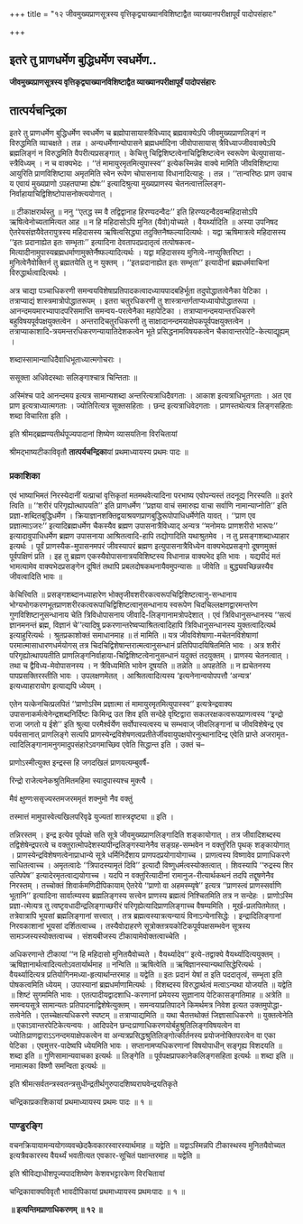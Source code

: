 +++
title = "१२ जीवमुख्यप्राणसूत्रस्य वृत्तिकृद्व्याख्यानविशिष्टाद्वैत व्याख्यानपरीक्षापूर्वं पादोपसंहारः"

+++


## इतरे तु प्राणधर्मेण बुद्धिधर्मेण स्वधर्मेण..

**जीवमुख्यप्राणसूत्रस्य वृत्तिकृद्व्याख्यानविशिष्टाद्वैत व्याख्यानपरीक्षापूर्वं पादोपसंहारः**

## **तात्पर्यचन्द्रिका**

इतरे तु प्राणधर्मेण बुद्धिधर्मेण स्वधर्मेण च ब्रह्मोपासायास्त्रैविध्याद् ब्रह्मवाक्येऽपि जीवमुख्यप्राणलिङ्गं न विरुद्धमिति व्याचक्षते । तन्न । अन्यधर्मेणान्योपासने ब्रह्मधर्मादिना जीवोपासायास् त्रैविध्याज्जीववाक्येऽपि ब्रह्मलिङ्गं न विरुद्धमिति वैपरीत्यप्रसङ्गात् । केचित्तु चिद्विशिष्टत्वेनाचिद्विशिष्टत्वेन स्वरूपेण चेत्युपासाया-स्त्रैविध्यम् । न च वाक्यभेदः । ‘‘तं मामायुरमृतमित्युपास्स्व’’ इत्येकस्मिन्नेव वाक्ये मामिति जीवविशिष्टाया आयुरिति प्राणविशिष्टाया अमृतमिति स्वेन रूपेण चोपासनाया विधानादित्याहुः । तन्न । ‘‘तान्वरिष्ठः प्राण उवाच य एवायं मुख्यप्राणो ऽपहतपाप्मा ह्येषः’’ इत्यादिश्रुत्या मुख्यप्राणस्य चेतनत्वात्तल्लिङ्ग-निर्वाहायाचिद्विशिष्टोपासनोक्त्ययोगात् ।

॥ टीकाक्षरार्थस्तु ॥ ननु ‘‘एतद्ध स्म वै तद्विद्वानाह हिरण्यदन्वैदः’’ इति हिरण्यदन्वैदवन्महिदासोऽपि ऋषित्वेनोच्यतामित्यत आह ॥ न हि महिदासोऽपि मुनित (यैवो)योच्यते । वैयर्थ्यादिति ॥ अस्या उपनिषद ऐतरेयसंज्ञयैवेतरापुत्रस्य महिदासस्य ऋषित्वसिद्ध्या तदुक्तिनैष्फल्यादित्यर्थः । यद्वा ऋषिमात्रत्वे महिदासस्य ‘‘इतः प्रदानाह्येत इतः सम्भृताः’’ इत्यादिना देवतापदप्रदातृत्वं तत्पोषकत्व-मित्यादीनामुपास्यब्रह्मधर्माणामुक्तेर्नैष्फल्यादित्यर्थः । यद्वा महिदासस्य मुनित्वे-नाप्युक्तिरिष्टा । मुनित्वेनैवोक्तिर्न तु ब्रह्मतयेति तु न युक्तम् । ‘‘इतःप्रदानाह्येत इतः सम्भृता’’ इत्यादीनां ब्रह्मधर्मवाचिनां विरुद्धार्थत्वादित्यर्थः ।

अत्र चाद्या पञ्चाधिकरणी समन्वयविशेषाप्रतिपादकत्वादध्यायपादबहिर्भूता तदुपोद्धातत्वेनैका पेटिका । तत्राप्याद्यं शास्त्रमात्रोपोद्धातरूपम् । इतरा चतुरधिकरणी तु शास्त्रान्तर्गताप्यध्यायोपोद्धातरूपा । आनन्दमयमारभ्यापादपरिसमाप्ति समन्वय-परत्वेनैका महापेटिका । तत्राप्यानन्दमयान्तरधिकरणे बहुविषयपूर्वपक्षयुक्तत्वेन । अन्तरादिचतुरधिकरणी तु साक्षादानन्दमयाक्षेपकपूर्वपक्षयुक्तत्वेन । तत्राप्याकाशादि-त्रयमन्तरधिकरणन्यायातिदेशकत्वेन भूते प्रसिद्धनामविषयकत्वेन चैकावान्तरपेटि-केत्याद्यूह्यम् ।

शब्दास्सामान्याधिदैवाधिभूताध्यात्मगोचराः ।

ससूक्ता अधिवेदस्थाः सलिङ्गाश्चात्र चिन्तिताः ॥

अस्मिंश्च पादे आनन्दमय इत्यत्र सामान्यशब्दा अन्तरित्यत्राधिदैवगताः । आकाश इत्यत्राधिभूतगताः । अत एव प्राण इत्यत्राध्यात्मगताः । ज्योतिरित्यत्र सूक्तसहिताः । छन्द इत्यत्राधिवेदगताः । प्राणस्तथेत्यत्र लिङ्गसहिताः शब्दा विचारिता इति ।

इति श्रीमद्ब्रह्मण्यतीर्थपूज्यपादानां शिष्येण व्यासयतिना विरचितायां

श्रीमद्भाष्यटीकाविवृतौ **तात्पर्यचन्द्रिका**यां प्रथमाध्यायस्य प्रथमः पादः ॥

### **प्रकाशिका**

एवं भाष्याभिमतं निरस्येदानीं यत्प्राचां वृत्तिकृतां मतमथवेत्यादिना परभाष्य एवोपन्यस्तं तदनूद्य निरस्यति ॥ इतरे त्विति ॥ ‘‘शरीरं परिगृह्योत्थापयति’’ इति प्राणधर्मेण ‘‘प्रज्ञया वाचं समारुह्य वाचा सर्वाणि नामान्याप्नोति’’ इति प्रज्ञा-शब्दितबुद्धिधर्मेण । क्रियाज्ञानशक्तिद्वयाश्रयणप्राणबुद्धिरूपोपाधिधर्मेणेति यावत् । ‘‘प्राण एव प्रज्ञात्माऽजरः’’ इत्यादिब्रह्मधर्मेण चैकस्यैव ब्रह्मण उपासनात्रैविध्याद् अन्यत्र ‘‘मनोमयः प्राणशरीरो भारूपः’’ इत्यादावुपाधिधर्मेण ब्रह्मण उपासनाया आश्रितत्वादि-हापि तद्योगादिति यथाश्रुतमेव । न तु प्रसङ्गशब्दाध्याहार इत्यर्थः । पूर्वं प्राणस्यैक-मुपासनमपरं जीवस्यापरं ब्रह्मण इत्युपासनात्रैविध्येन वाक्यभेदप्रसङ्गो दूषणमुक्तं पूर्वपक्षिणं प्रति । इह तु ब्रह्मण एकस्यैवोपासनात्रयविशिष्टस्य विधानान्न वाक्यभेद इति भावः । यद्यपीदं मतं भामत्यामेव वाक्यभेदप्रसङ्गेन दूषितं तथापि प्रबलदोषकथनायैवमुपन्यासः ॥ जीवेति ॥ बुद्ध्यवच्छिन्नस्यैव जीवत्वादिति भावः ॥

केचित्त्विति ॥ प्रसङ्गशब्दानध्याहारेण भोक्तृजीवशरीरकत्वरूपचिद्विशिष्टत्वानु-सन्धानाय भोग्यभोगकरणभूतप्राणशरीरकत्वरूपाचिद्विशिष्टत्वानुसन्धानाय स्वरूपेण चिदचिल्लक्षणद्वारमन्तरेण गुणविशिष्टानुसन्धानाय चेति त्रिविधोपासनाय जीवादि-लिङ्गानामत्रोपदेशात् । एवं त्रिविधानुसन्धानस्य ‘‘सत्यं ज्ञानमनन्तं ब्रह्म, विज्ञानं चे’’त्यादिषु प्रकरणान्तरेष्वप्याश्रितत्वादिहापि त्रिविधानुसन्धानस्य युक्तत्वादित्यर्थ इत्याहुरित्यर्थः । श्रुतप्रकाशोक्तं समाधानमाह ॥ तं मामिति ॥ यत्र जीवविशेषाणा-मचेतनविशेषाणां परमात्मासाधारणधर्मयोगस् तत्र चिदचिद्विशेषान्तरात्मत्वानुसन्धानं प्रतिपिपादयिषितमिति भावः । अत्र शरीरं परिगृह्योत्थापयतीति प्राणलिङ्गनिर्वाहाया-चिद्विशिष्टत्वेनानुसन्धानं यदुक्तं तदयुक्तम् । प्राणस्य चेतनत्वात् । तथा च द्वैविध्य-मेवोपासनस्य । न त्रैविध्यमिति भावेन दूषयति ॥ तन्नेति ॥ अपहतेति ॥ न ह्यचेतनस्य पापप्रसक्तिरस्तीति भावः । उपलक्षणमेतत् । आश्रितत्वादित्यस्य ‘इत्यनेनान्वयोपपत्तौ ‘अन्यत्र’ इत्यध्याहारायोग इत्याद्यपि ध्येयम् ।

एतेन यत्केनचित्प्रलपितं ‘‘प्राणोऽस्मि प्रज्ञात्मा तं मामायुरमृतमित्युपास्स्व’’ इत्यत्रेन्द्रवाक्य उपासनाकर्मत्वेनेन्द्रशब्दनिर्दिष्टः किमिन्द्र उत शिव इति सन्देहे वृष्टिद्वारा सकलरक्षकत्वरूपप्राणत्वस्य ‘‘इन्द्रो राजा जगतो य ईशे’’ इति श्रुत्या परमैर्श्वर्येण सर्वोपास्यत्वस्य च सम्भवाज् जीवलिङ्गानां च जीवविशेषेन्द्र एव पर्यवसानात् प्राणलिङ्गे सत्यपि प्राणस्येन्द्रविशेषणत्वप्रतीतेर्जीववायुपक्षयोरनुत्थानादिन्द्र एवेति प्राप्ते अजरामृत-त्वादिलिङ्गानामनुगमादुपसंहारेऽवगमाच्छिव एवेति सिद्धान्त इति । उक्तं च–

प्राणोऽस्मीत्युक्त इन्द्रस्स हि जगदखिलं प्राणयत्यम्बुवर्षै-

रिन्द्रो राजेत्यनेकश्रुतिमितमहिमा स्यादुपास्यश्च मुक्त्यै ।

मैवं क्षुण्णःससृज्यस्तमजरममृतं शक्नुमो नैव वक्तुं

तस्मात्तं मामुपास्वेत्यखिलपरिवृढे युज्यतां शास्त्रदृष्ट्या ॥ इति ।

तन्निरस्तम् । इन्द्र इत्येव पूर्वपक्षे सति सूत्रे जीवमुख्यप्राणलिङ्गादिति शङ्कायोगात् । तत्र जीवादिशब्दस्य तद्विशेषेन्द्रपरत्वे च वक्तुरात्मोपदेशस्यापीन्द्रलिङ्गस्यानेनैव सङ्ग्रह-सम्भवेन न वक्तुरिति पृथक् शङ्कायोगात् । प्राणस्येन्द्रविशेषणत्वेनाप्राधान्ये सूत्रे धर्मिनिर्देशाय प्राणपदप्रयोगायोगाच्च । प्राणत्वस्य विष्णावेव प्राणाधिकरणे साधितत्वाच्च । अमृतत्वादेः ‘‘त्रिपादस्यामृतं दिवि’’ इत्यादौ विष्णुधर्मत्वस्योक्तत्वात् । शिवस्यापि ‘‘रुद्रस्य शिर उत्पिपेष’’ इत्यादेरमृतत्वाद्ययोगाच्च । यदपि न वक्तुरित्यादीनां रामानुज-रीत्यार्थकथनं तदपि तद्दूषणेनैव निरस्तम् । तच्चोक्तं शिवार्कमणिदीपिकायाम् ऐतरेये ‘‘प्राणो वा अहमस्म्यृषे’’ इत्यत्र ‘‘प्राणस्त्वं प्राणस्सर्वाणि भूतानि’’ इत्यादिना सार्वात्म्यस्य ब्रह्मलिङ्गस्य सत्त्वेन प्राणस्य ब्रह्मत्वं निश्चितमिति तत्र न सन्देहः । प्राणोऽस्मि प्रज्ञा-त्मेत्यत्र तु त्वष्टृवधादीन्द्रलिङ्गाच्छरीरं परिगृह्येत्यादिप्राणलिङ्गाच्च वैषम्यमिति । मूर्ख-प्रलपितमेतत् । तत्रेवात्रापि भूयसां ब्रह्मलिङ्गानां सत्त्वात् । तत्र ब्रह्मत्वस्यात्रत्यन्यायं विनाऽन्येनासिद्धेः । इन्द्रादिलिङ्गानां निरवकाशानां भूयसां दर्शितत्वाच्च । तस्यैवोदाहरणे सूत्रोक्तत्रयकोटिकपूर्वपक्षसम्भवेन सूत्रस्य सामञ्जस्यस्योक्तत्वाच्च । संशयबीजस्य टीकायामेवोक्तत्वाच्चेति ।

अधिकरणान्ते टीकायां ‘‘न हि महिदासो मुनितयैवोच्यते । वैयर्थ्यादेव’’ इत्ये-तद्वाक्ये वैयर्थ्यादित्ययुक्तम् । ऋषिज्ञानार्थत्वादित्यतोऽवतार्यार्थमाह ॥ नन्विति ॥ ऋषित्वेति ॥ ऋषिज्ञानस्यान्यथासिद्धेरित्यर्थः । वैयर्थ्यादित्यत्र प्रतियोगिनमध्या-हृत्यार्थान्तरमाह ॥ यद्वेति ॥ इतः प्रदानं येषां त इति पददातृत्वं, सम्भृता इति पोषकत्वमिति ध्येयम् । उपास्यानां ब्रह्मधर्माणामित्यर्थः । विशब्दस्य विरुद्धार्थत्वं मत्वाऽन्यथा योजयति ॥ यद्वेति ॥ शिष्टं सुगममिति भावः । एतत्पादीयद्वादशाधि-करणानां प्रमेयस्य सुज्ञानाय पेटिकासङ्गतिमाह ॥ अत्रेति ॥ समन्वयसूत्रे सामान्यतः प्रतिपादनाद्विशेषेत्युक्तम् । समन्वयाप्रतिपादने किमर्थमत्र निवेश इत्यत उक्तमुपोद्धा-तत्वेनेति । एतच्चेक्षत्यधिकरणे स्पष्टम् ॥ तत्राप्याद्यमिति ॥ यथा चैतत्तथोक्तं जिज्ञासाधिकरणे ॥ युक्तत्वेनेति ॥ एकाऽवान्तरपेटिकेत्यन्वयः । आदिपदेन छन्दःप्राणाधिकरणयोर्बहुश्रुतिलिङ्गविषयत्वेन वा ज्योतिःप्राणद्वाराऽऽनन्दमयाक्षेपकत्वेन वा अन्यत्रप्रसिद्धश्रुतिलिङ्गोत्कीर्तनस्य प्रयोजनोक्तिपरत्वेन वा एका पेटिका । एवमुत्तर-पादेष्वपि ध्येयमिति भावः । सप्तानामप्यधिकरणानां विषयोपाधीन् सङ्गृह्य विशदयति ॥ शब्दा इति ॥ गुणिसामान्यवाचका इत्यर्थः ॥ लिङ्गेति ॥ पूर्वपक्षप्रापकानेकलिङ्गसहिता इत्यर्थः ॥ शब्दा इति ॥ नामात्मका विष्णौ समन्विता इत्यर्थः ॥

इति श्रीमत्सर्वतन्त्रस्वतन्त्रसुधीन्द्रतीर्थगुरुपादशिष्यराघवेन्द्रयतिकृते

चन्द्रिकाप्रकाशिकायां प्रथमाध्यायस्य प्रथमः पादः ॥ १ ॥

### **पाण्डुरङ्गि**

वचनक्रियायामन्ययोगव्यवच्छेदकैवकारस्वारस्यार्थमाह ॥ यद्वेति ॥ यद्वाऽस्मिन्नपि टीकास्थस्य मुनितयैवोच्यत इत्यत्रैवकारस्य वैयर्थ्यं भवतीत्यत एवकार-सूचितं पक्षान्तरमाह ॥ यद्वेति ॥

इति श्रीविद्याधीशपूज्यपादशिष्येण केशवभट्टारकेण विरचितायां

चन्द्रिकावाक्यविवृतौ भावदीपिकायां प्रथमाध्यायस्य प्रथमःपादः ॥ १ ॥

**॥ इत्यन्तिमप्राणाधिकरणम् ॥ १२ ॥**

